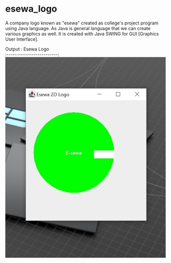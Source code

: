 # esewa_logo
A company logo known as "esewa" created as college's project program using Java language. As Java is general language that we can create various graphics as well. It is created with Java SWING for GUI [Graphics User Interface].

Output :
Esewa Logo             
:-------------------------:
![esewalogo](https://raw.githubusercontent.com/diveshthapa/esewa_logo/main/esewa%20logo%20560px.jpg)
